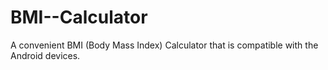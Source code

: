 # BMI--Calculator
A convenient BMI (Body Mass Index) Calculator that is compatible with the Android devices.
